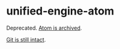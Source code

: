 # unified-engine-atom

Deprecated.
[Atom is archived](https://github.blog/2022-06-08-sunsetting-atom/).

[Git is still intact](https://github.com/unifiedjs/unified-engine-atom/tree/605326d).

